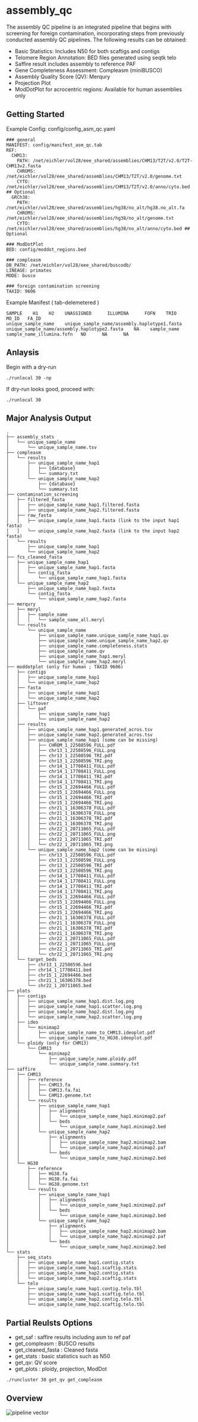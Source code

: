 # assembly_qc
The assembly QC pipeline is an integrated pipeline that begins with screening for foreign contamination, incorporating steps from previously conducted assembly QC pipelines. The following results can be obtained:

 - Basic Statistics: Includes N50 for both scaftigs and contigs
 - Telomere Region Annotation: BED files generated using seqtk telo
 - Saffire result includes assembly to reference PAF
 - Gene Completeness Assessment: Compleasm (miniBUSCO)
 - Assembly Quality Score (QV): Merqury
 - Projection Plot
 - ModDotPlot for acrocentric regions: Available for human assemblies only


## Getting Started
Example Config: config/config_asm_qc.yaml
```commandline
### general
MANIFEST: config/manifest_asm_qc.tab
REF:
  CHM13:
    PATH: /net/eichler/vol28/eee_shared/assemblies/CHM13/T2T/v2.0/T2T-CHM13v2.fasta
    CHROMS: /net/eichler/vol28/eee_shared/assemblies/CHM13/T2T/v2.0/genome.txt
    CYTO: /net/eichler/vol28/eee_shared/assemblies/CHM13/T2T/v2.0/anno/cyto.bed ## Optional
  GRCh38:
    PATH: /net/eichler/vol28/eee_shared/assemblies/hg38/no_alt/hg38.no_alt.fa
    CHROMS: /net/eichler/vol28/eee_shared/assemblies/hg38/no_alt/genome.txt
    CYTO: /net/eichler/vol28/eee_shared/assemblies/hg38/no_alt/anno/cyto.bed ## Optional

### ModDotPlot
BED: config/moddot_regions.bed

### compleasm
DB_PATH: /net/eichler/vol28/eee_shared/buscodb/
LINEAGE: primates
MODE: busco

### foreign contamination screening
TAXID: 9606
```

Example Manifest ( tab-delemetered )
```commandline
SAMPLE    H1    H2    UNASSIGNED      ILLUMINA      FOFN    TRIO    MO_ID   FA_ID
unique_sample_name    unique_sample_name/assembly.haplotype1.fasta   unique_sample_name/assembly.haplotype2.fasta    NA    sample_name    sample_name_illumina.fofn   NO      NA      NA
```

## Anlaysis
Begin with a dry-run
```commandline
./runlocal 30 -np
```

If dry-run looks good, proceed with:
```commandline
./runlocal 30 
```

## Major Analysis Output


```commandline
.
├── assembly_stats
│   └── unique_sample_name
│       └── unique_sample_name.tsv
├── compleasm
│   └── results
│       ├── unique_sample_name_hap1
│       │   ├── {database}
│       │   └── summary.txt
│       └── unique_sample_name_hap2
│           ├── {database}
│           └── summary.txt
├── contamination_screening
│   ├── filtered_fasta
│   │   ├── unique_sample_name_hap1.filtered.fasta
│   │   ├── unique_sample_name_hap2.filtered.fasta
│   ├── raw_fasta
│   │   ├── unique_sample_name_hap1.fasta (link to the input hap1 fasta)
│   │   └── unique_sample_name_hap2.fasta (link to the input hap2 fasta)
│   └── results
│       ├── unique_sample_name_hap1
│       └── unique_sample_name_hap2
├── fcs_cleaned_fasta
│   ├── unique_sample_name_hap1
│   │   ├── unique_sample_name_hap1.fasta
│   │   └── contig_fasta
│   │       └── unique_sample_name_hap1.fasta
│   └── unique_sample_name_hap2
│       ├── unique_sample_name_hap2.fasta
│       └── contig_fasta
│           └── unique_sample_name_hap2.fasta
├── merqury
│   ├── meryl
│   │   ├── sample_name
│   │   │   └── sample_name_all.meryl
│   └── results
│       └── unique_sample_name
│           ├── unique_sample_name.unique_sample_name_hap1.qv
│           ├── unique_sample_name.unique_sample_name_hap2.qv
│           ├── unique_sample_name.completeness.stats
│           ├── unique_sample_name.qv
│           ├── unique_sample_name_hap1.meryl
│           └── unique_sample_name_hap2.meryl
├── moddotplot (only for human ; TAXID 9606)
│   ├── contigs
│   │   ├── unique_sample_name_hap1
│   │   └── unique_sample_name_hap2
│   ├── fasta
│   │   ├── unique_sample_name_hap1
│   │   └── unique_sample_name_hap2
│   ├── liftover
│   │   └── paf
│   │       ├── unique_sample_name_hap1
│   │       └── unique_sample_name_hap2
│   ├── results
│   │   ├── unique_sample_name_hap1.generated_acros.tsv
│   │   ├── unique_sample_name_hap2.generated_acros.tsv
│   │   ├── unique_sample_name_hap1 (some can be missing)
│   │   │   ├── CHROM_1_22508596_FULL.pdf
│   │   │   ├── chr13_1_22508596_FULL.png
│   │   │   ├── chr13_1_22508596_TRI.pdf
│   │   │   ├── chr13_1_22508596_TRI.png
│   │   │   ├── chr14_1_17708411_FULL.pdf
│   │   │   ├── chr14_1_17708411_FULL.png
│   │   │   ├── chr14_1_17708411_TRI.pdf
│   │   │   ├── chr14_1_17708411_TRI.png
│   │   │   ├── chr15_1_22694466_FULL.pdf
│   │   │   ├── chr15_1_22694466_FULL.png
│   │   │   ├── chr15_1_22694466_TRI.pdf
│   │   │   ├── chr15_1_22694466_TRI.png
│   │   │   ├── chr21_1_16306378_FULL.pdf
│   │   │   ├── chr21_1_16306378_FULL.png
│   │   │   ├── chr21_1_16306378_TRI.pdf
│   │   │   ├── chr21_1_16306378_TRI.png
│   │   │   ├── chr22_1_20711065_FULL.pdf
│   │   │   ├── chr22_1_20711065_FULL.png
│   │   │   ├── chr22_1_20711065_TRI.pdf
│   │   │   └── chr22_1_20711065_TRI.png
│   │   └── unique_sample_name_hap2 (some can be missing)
│   │       ├── chr13_1_22508596_FULL.pdf
│   │       ├── chr13_1_22508596_FULL.png
│   │       ├── chr13_1_22508596_TRI.pdf
│   │       ├── chr13_1_22508596_TRI.png
│   │       ├── chr14_1_17708411_FULL.pdf
│   │       ├── chr14_1_17708411_FULL.png
│   │       ├── chr14_1_17708411_TRI.pdf
│   │       ├── chr14_1_17708411_TRI.png
│   │       ├── chr15_1_22694466_FULL.pdf
│   │       ├── chr15_1_22694466_FULL.png
│   │       ├── chr15_1_22694466_TRI.pdf
│   │       ├── chr15_1_22694466_TRI.png
│   │       ├── chr21_1_16306378_FULL.pdf
│   │       ├── chr21_1_16306378_FULL.png
│   │       ├── chr21_1_16306378_TRI.pdf
│   │       ├── chr21_1_16306378_TRI.png
│   │       ├── chr22_1_20711065_FULL.pdf
│   │       ├── chr22_1_20711065_FULL.png
│   │       ├── chr22_1_20711065_TRI.pdf
│   │       └── chr22_1_20711065_TRI.png
│   └── target_beds
│       ├── chr13_1_22508596.bed
│       ├── chr14_1_17708411.bed
│       ├── chr15_1_22694466.bed
│       ├── chr21_1_16306378.bed
│       └── chr22_1_20711065.bed
├── plots
│   ├── contigs
│   │   ├── unique_sample_name_hap1.dist.log.png
│   │   ├── unique_sample_name_hap1.scatter.log.png
│   │   ├── unique_sample_name_hap2.dist.log.png
│   │   └── unique_sample_name_hap2.scatter.log.png
│   ├── ideo
│   │   └── minimap2
│   │       ├── unique_sample_name_to_CHM13.ideoplot.pdf
│   │       └── unique_sample_name_to_HG38.ideoplot.pdf
│   └── ploidy (only for CHM13)
│       └── CHM13
│           └── minimap2
│               ├── unique_sample_name.ploidy.pdf
│               └── unique_sample_name.summary.txt
├── saffire
│   ├── CHM13
│   │   ├── reference
│   │   │   ├── CHM13.fa
│   │   │   ├── CHM13.fa.fai
│   │   │   └── CHM13.genome.txt
│   │   └── results
│   │       ├── unique_sample_name_hap1
│   │       │   ├── alignments
│   │       │   │   └── unique_sample_name_hap1.minimap2.paf
│   │       │   └── beds
│   │       │       └── unique_sample_name_hap1.minimap2.bed
│   │       └── unique_sample_name_hap2
│   │           ├── alignments
│   │           │   ├── unique_sample_name_hap2.minimap2.bam
│   │           │   └── unique_sample_name_hap2.minimap2.paf
│   │           └── beds
│   │               └── unique_sample_name_hap2.minimap2.bed
│   └── HG38
│       ├── reference
│       │   ├── HG38.fa
│       │   ├── HG38.fa.fai
│       │   └── HG38.genome.txt
│       └── results
│           ├── unique_sample_name_hap1
│           │   ├── alignments
│           │   │   └── unique_sample_name_hap1.minimap2.paf
│           │   └── beds
│           │       └── unique_sample_name_hap1.minimap2.bed
│           └── unique_sample_name_hap2
│               ├── alignments
│               │   ├── unique_sample_name_hap2.minimap2.bam
│               │   └── unique_sample_name_hap2.minimap2.paf
│               └── beds
│                   └── unique_sample_name_hap2.minimap2.bed
└── stats
    ├── seq_stats
    │   ├── unique_sample_name_hap1.contig.stats
    │   ├── unique_sample_name_hap1.scaftig.stats
    │   ├── unique_sample_name_hap2.contig.stats
    │   └── unique_sample_name_hap2.scaftig.stats
    └── telo
        ├── unique_sample_name_hap1.contig.telo.tbl
        ├── unique_sample_name_hap1.scaftig.telo.tbl
        ├── unique_sample_name_hap2.contig.telo.tbl
        └── unique_sample_name_hap2.scaftig.telo.tbl
```
## Partial Reulsts Options
 - get_saf : saffire results including asm to ref paf
 - get_compleasm : BUSCO results
 - get_cleaned_fasta : Cleaned fasta
 - get_stats : basic statistics such as N50
 - get_qv: QV score
 - get_plots : ploidy, projection, ModDot
```commandline
./runcluster 30 get_qv get_compleasm
```


## Overview
![pipeline vector](https://github.com/youngjun0827/assembly_qc/blob/main/rules/assembly_qc.workflow.png)
